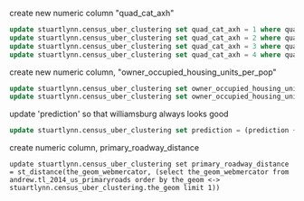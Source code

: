 


create new numeric column "quad_cat_axh"

```sql
update stuartlynn.census_uber_clustering set quad_cat_axh = 1 where quad_cat = 1;
update stuartlynn.census_uber_clustering set quad_cat_axh = 2 where quad_cat is null;
update stuartlynn.census_uber_clustering set quad_cat_axh = 3 where quads = 'HL';
update stuartlynn.census_uber_clustering set quad_cat_axh = 4 where quads = 'HH'
```

create new numeric column, "owner_occupied_housing_units_per_pop"

```sql
update stuartlynn.census_uber_clustering set owner_occupied_housing_units_per_pop = 0 where total_pop = 0;
update stuartlynn.census_uber_clustering set owner_occupied_housing_units_per_pop = owner_occupied_housing_units::numeric / total_pop where total_pop > 0
```

update 'prediction' so that williamsburg always looks good

```sql
update stuartlynn.census_uber_clustering set prediction = (prediction + 1.0)/2.0 where williamsburg = true
```

create numeric column, primary_roadway_distance

```
update stuartlynn.census_uber_clustering set primary_roadway_distance = st_distance(the_geom_webmercator, (select the_geom_webmercator from andrew.tl_2014_us_primaryroads order by the_geom <-> stuartlynn.census_uber_clustering.the_geom limit 1))
```
